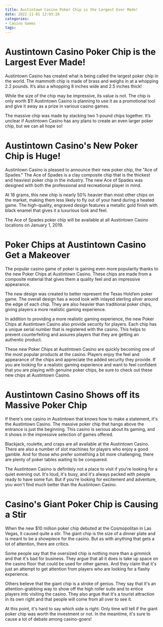```yaml
---
title: Austintown Casino Poker Chip is the Largest Ever Made!
date: 2022-11-01 12:03:28
categories:
- Casino Games
tags:
---
```



#  Austintown Casino Poker Chip is the Largest Ever Made!

Austintown Casino has created what is being called the largest poker chip in the world. The mammoth chip is made of brass and weighs in at a whopping 2.2 pounds. It’s also a whopping 8 inches wide and 2.5 inches thick!

While the size of the chip may be impressive, its value is not. The chip is only worth $1! Austintown Casino is planning to use it as a promotional tool and give it away as a prize in various casino games.

The massive chip was made by stacking two 1-pound chips together. It’s unclear if Austintown Casino has any plans to create an even larger poker chip, but we can all hope so!

#  Austintown Casino's New Poker Chip is Huge!

Austintown Casino is pleased to announce their new poker chip, the "Ace of Spades." The Ace of Spades is a clay composite chip that is the thickest and heaviest poker chip in the industry. The new Ace of Spades was designed with both the professional and recreational player in mind.

At 18 grams, this new chip is nearly 50% heavier than most other chips on the market, making them less likely to fly out of your hand during a heated game. The high-quality, engraved design features a metallic gold finish with black enamel that gives it a luxurious look and feel.

The Ace of Spades poker chip will be available at all Austintown Casino locations on January 1, 2019.

#  Poker Chips at Austintown Casino Get a Makeover

The popular casino game of poker is gaining even more popularity thanks to the new Poker Chips at Austintown Casino. These chips are made from a composite material that gives them a quality feel and an impressive appearance.

The new design was created to better represent the Texas Hold’em poker game. The overall design has a wood look with inlayed sterling silver around the edge of each chip. They are also heavier than traditional poker chips, giving players a more realistic gaming experience.

In addition to providing a more realistic gaming experience, the new Poker Chips at Austintown Casino also provide security for players. Each chip has a unique serial number that is registered with the casino. This helps to prevent counterfeiting and assures players that they are getting an authentic product.

These new Poker Chips at Austintown Casino are quickly becoming one of the most popular products at the casino. Players enjoy the feel and appearance of the chips and appreciate the added security they provide. If you are looking for a realistic gaming experience and want to feel confident that you are playing with genuine poker chips, be sure to check out these new chips at Austintown Casino.

#  Austintown Casino Shows off its Massive Poker Chip

If there's one casino in Austintown that knows how to make a statement, it's the Austintown Casino. The massive poker chip that hangs above the entrance is just the beginning. This casino is serious about its gaming, and it shows in the impressive selection of games offered.

Blackjack, roulette, and craps are all available at the Austintown Casino. There are also a number of slot machines for players who enjoy a good gamble. And for those who prefer something a bit more challenging, there are plenty of poker tables waiting to be conquered.

The Austintown Casino is definitely not a place to visit if you're looking for a quiet evening out. It's loud, it's busy, and it's always packed with people ready to have some fun. But if you're looking for excitement and adventure, you won't find much better than the Austintown Casino.

#  Casino's Giant Poker Chip is Causing a Stir

When the new $10 million poker chip debuted at the Cosmopolitan in Las Vegas, it caused quite a stir. The giant chip is the size of a dinner plate and is meant to be a showpiece for the casino. But as with anything that gets a lot of attention, there are critics.

Some people say that the oversized chip is nothing more than a gimmick and that it's bad for business. They argue that all it does is take up space on the casino floor that could be used for other games. And they claim that it's just an attempt to get attention from players who are looking for a flashy experience.

Others believe that the giant chip is a stroke of genius. They say that it's an attention-grabbing way to show off the high roller suite and to entice players into visiting the casino. They also argue that it's a tourist attraction in its own right and that people will come from all over to see it.

At this point, it's hard to say which side is right. Only time will tell if the giant poker chip was worth the investment or not. In the meantime, it's sure to cause a lot of debate among casino-goers!